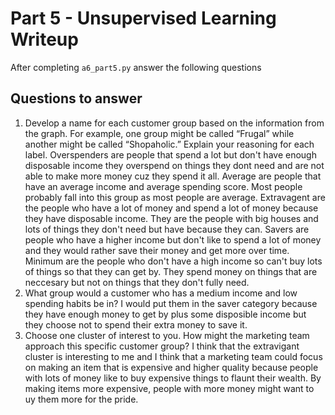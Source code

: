 # Part 5 - Unsupervised Learning Writeup

After completing `a6_part5.py` answer the following questions

## Questions to answer

1. Develop a name for each customer group based on the information from the graph. For example, one group might be called “Frugal” while another might be called “Shopaholic.” Explain your reasoning for each label.
Overspenders are people that spend a lot but don't have enough disposable income they overspend on things they dont need and are not able to make more money cuz they spend it all. Average are people that have an average income and average spending score. Most people probably fall into this group as most people are average. Extravagent are the people who have a lot of money and spend a lot of money because they have disposable income. They are the people with big houses and lots of things they don't need but have because they can. Savers are people who have a higher income but don't like to spend a lot of money and they would rather save their money and get more over time. Minimum are the people who don't have a high income so can't buy lots of things so that they can get by. They spend money on things that are neccesary but not on things that they don't fully need.
2. What group would a customer who has a medium income and low spending habits be in?
I would put them in the saver category because they have enough money to get by plus some disposible income but they choose not to spend their extra money to save it.
3. Choose one cluster of interest to you. How might the marketing team approach this specific customer group?
I think that the extravigant cluster is interesting to me and I think that a marketing team could focus on making an item that is expensive and higher quality because people with lots of money like to buy expensive things to flaunt their wealth. By making items more expensive, people with more money might want to uy them more for the pride.
